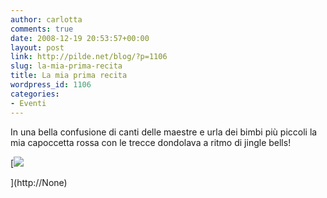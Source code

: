 ```yaml
---
author: carlotta
comments: true
date: 2008-12-19 20:53:57+00:00
layout: post
link: http://pilde.net/blog/?p=1106
slug: la-mia-prima-recita
title: La mia prima recita
wordpress_id: 1106
categories:
- Eventi
---
```


In una bella confusione di canti delle maestre e urla dei bimbi più piccoli la mia capoccetta rossa con le trecce dondolava a ritmo di jingle bells!

[![](http://pilde.net/blog/wp-content/uploads/2008/12/recita.jpg)


](http://None)



